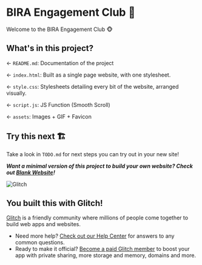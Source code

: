 # BIRA Engagement Club 🐒

Welcome to the BIRA Engagement Club 🐵


## What's in this project?

← `README.md`: Documentation of the project

← `index.html`: Built as a single page website, with one stylesheet. 

← `style.css`: Stylesheets detailing every bit of the website, arranged visually. 

← `script.js`: JS Function (Smooth Scroll)

← `assets`: Images + GIF + Favicon

## Try this next 🏗️

Take a look in `TODO.md` for next steps you can try out in your new site!

___Want a minimal version of this project to build your own website? Check out [Blank Website](https://glitch.com/edit/#!/remix/glitch-blank-website)!___

![Glitch](https://cdn.glitch.com/a9975ea6-8949-4bab-addb-8a95021dc2da%2FLogo_Color.svg?v=1602781328576)

## You built this with Glitch!

[Glitch](https://glitch.com) is a friendly community where millions of people come together to build web apps and websites.

- Need more help? [Check out our Help Center](https://help.glitch.com/) for answers to any common questions.
- Ready to make it official? [Become a paid Glitch member](https://glitch.com/pricing) to boost your app with private sharing, more storage and memory, domains and more.
